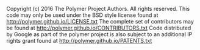 Copyright (c) 2016 The Polymer Project Authors. All rights reserved.
This code may only be used under the BSD style license found at http://polymer.github.io/LICENSE.txt
The complete set of contributors may be found at http://polymer.github.io/CONTRIBUTORS.txt
Code distributed by Google as part of the polymer project is also
subject to an additional IP rights grant found at http://polymer.github.io/PATENTS.txt